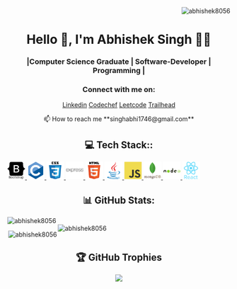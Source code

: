 <p align="right"> <img src="https://komarev.com/ghpvc/?username=abhishek8056&label=Profile%20views&color=0e75b6&style=flat" alt="abhishek8056" /> </p>
<h1 align="center">Hello 👋, I'm Abhishek Singh 👨‍💻</h1>
<h3 align="center">|Computer Science Graduate | Software-Developer | Programming |</h3>

<h3 align="center">Connect with me on:</h3>
<p align="center">
  <a href="https://www.linkedin.com/in/abhishek-singh-b655a3195/" target="blank">Linkedin</a>
  <a href="https://www.codechef.com/users/abhishek1746" target="blank">Codechef</a>
  <a href="https://leetcode.com/Abhishek8056/" target="blank">Leetcode</a>
  <a href="https://www.salesforce.com/trailblazer/asingh4382/" target="blank">Trailhead</a>
</p>
  <p align="center"> 📫 How to reach me **singhabhi1746@gmail.com**</p>

<h2 align="center"> 💻 Tech Stack::</h2>
<p align="left"> 
  <a href="https://getbootstrap.com" target="_blank" rel="noreferrer"> <img src="https://raw.githubusercontent.com/devicons/devicon/master/icons/bootstrap/bootstrap-plain-wordmark.svg" alt="bootstrap" width="40" height="40"/> </a>
  <a href="https://www.cprogramming.com/" target="_blank" rel="noreferrer"> <img src="https://raw.githubusercontent.com/devicons/devicon/master/icons/c/c-original.svg" alt="c" width="40" height="40"/> </a> <a href="https://www.w3schools.com/css/" target="_blank" rel="noreferrer"> <img src="https://raw.githubusercontent.com/devicons/devicon/master/icons/css3/css3-original-wordmark.svg" alt="css3" width="40" height="40"/> </a>
  <a href="https://expressjs.com" target="_blank" rel="noreferrer"> <img src="https://raw.githubusercontent.com/devicons/devicon/master/icons/express/express-original-wordmark.svg" alt="express" width="40" height="40"/> </a> 
  <a href="https://www.w3.org/html/" target="_blank" rel="noreferrer"> <img src="https://raw.githubusercontent.com/devicons/devicon/master/icons/html5/html5-original-wordmark.svg" alt="html5" width="40" height="40"/> </a> 
  <a href="https://www.java.com" target="_blank" rel="noreferrer"> <img src="https://raw.githubusercontent.com/devicons/devicon/master/icons/java/java-original.svg" alt="java" width="40" height="40"/> </a> 
  <a href="https://developer.mozilla.org/en-US/docs/Web/JavaScript" target="_blank" rel="noreferrer"> <img src="https://raw.githubusercontent.com/devicons/devicon/master/icons/javascript/javascript-original.svg" alt="javascript" width="40" height="40"/> </a>
  <a href="https://www.mongodb.com/" target="_blank" rel="noreferrer"> <img src="https://raw.githubusercontent.com/devicons/devicon/master/icons/mongodb/mongodb-original-wordmark.svg" alt="mongodb" width="40" height="40"/> </a>
  <a href="https://nodejs.org" target="_blank" rel="noreferrer"> <img src="https://raw.githubusercontent.com/devicons/devicon/master/icons/nodejs/nodejs-original-wordmark.svg" alt="nodejs" width="40" height="40"/> </a> 
<a href="https://reactjs.org/" target="_blank" rel="noreferrer"> <img src="https://raw.githubusercontent.com/devicons/devicon/master/icons/react/react-original-wordmark.svg" alt="react" width="40" height="40"/> </a>
</p>

 <h2 align="center"> 📊 GitHub Stats:</h2>

<p><img width="390" align="left" src="https://github-readme-streak-stats.herokuapp.com/?user=abhishek8056&show_icons=true&locale=en&layout=compact" alt ="abhishek8056"/></p>
<p>&nbsp;<img width="390" align="right" src="https://github-readme-stats.vercel.app/api?username=abhishek8056&show_icons=true&locale=en" alt="abhishek8056" /></p>
<div align ="center">
<p align="center"> <img width="325" src="https://github-readme-stats.vercel.app/api/top-langs?username=abhishek8056&show_icons=true&locale=en&layout=compact" alt="abhishek8056" /></p>
</div>

<h2 align="center"> 🏆 GitHub Trophies </h2>

<p align="center"><img src="https://github-profile-trophy.vercel.app/?username=abhishek8056&theme=flat&no-frame=false&no-bg=false&margin-w=4"/></p>




